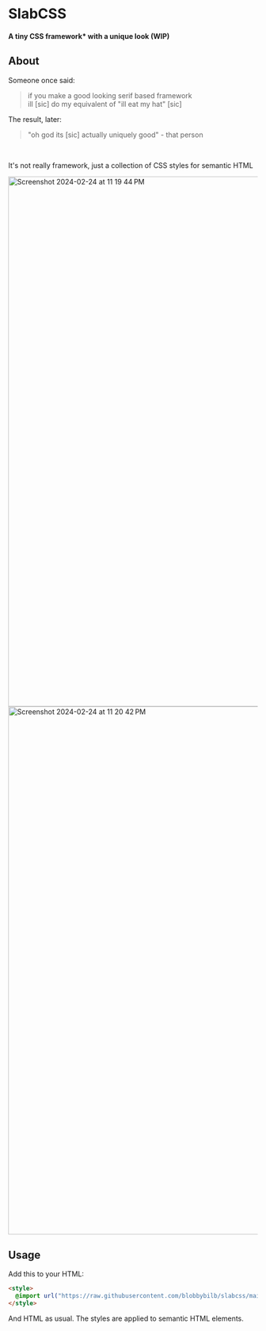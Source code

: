 # SlabCSS

#### A tiny CSS framework* with a unique look (WIP)

## About

Someone once said:

> if you make a good looking serif based framework <br> ill [sic] do my equivalent of "ill eat my hat" [sic]

The result, later:
> "oh god its [sic] actually uniquely good" - that person

<br>

It's not really framework, just a collection of CSS styles for semantic HTML

<img width="1071" alt="Screenshot 2024-02-24 at 11 19 44 PM" src="https://github.com/blobbybilb/slabcss/assets/58201828/d0f00129-dac8-44fc-b92c-fdbe1446b7ed">
<img width="1067" alt="Screenshot 2024-02-24 at 11 20 42 PM" src="https://github.com/blobbybilb/slabcss/assets/58201828/25607db5-ae9b-4590-b215-f4ba5b109d24">

## Usage

Add this to your HTML:
```html
<style>
  @import url("https://raw.githubusercontent.com/blobbybilb/slabcss/main/style.css");
</style>
```
And HTML as usual. The styles are applied to semantic HTML elements.
